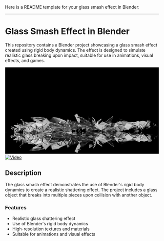 Here is a README template for your glass smash effect in Blender:

---

# Glass Smash Effect in Blender

This repository contains a Blender project showcasing a glass smash effect created using rigid body dynamics. The effect is designed to simulate realistic glass breaking upon impact, suitable for use in animations, visual effects, and games.

![Glass Smash Render](glass.png)
[![Video](https://img.shields.io/badge/Play-red)](https://www.instagram.com/reel/C4IJdpiPug3/?utm_source=ig_web_copy_link&igsh=MzRlODBiNWFlZA==)


## Description

The glass smash effect demonstrates the use of Blender's rigid body dynamics to create a realistic shattering effect. The project includes a glass object that breaks into multiple pieces upon collision with another object.

### Features

- Realistic glass shattering effect
- Use of Blender's rigid body dynamics
- High-resolution textures and materials
- Suitable for animations and visual effects
